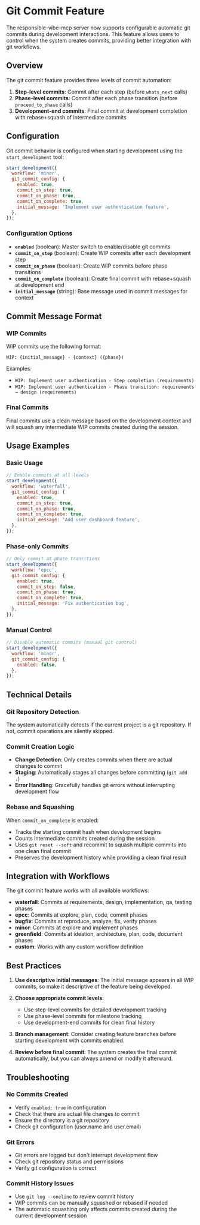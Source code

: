 # Git Commit Feature

The responsible-vibe-mcp server now supports configurable automatic git commits during development interactions. This feature allows users to control when the system creates commits, providing better integration with git workflows.

## Overview

The git commit feature provides three levels of commit automation:

1. **Step-level commits**: Commit after each step (before `whats_next` calls)
2. **Phase-level commits**: Commit after each phase transition (before `proceed_to_phase` calls)
3. **Development-end commits**: Final commit at development completion with rebase+squash of intermediate commits

## Configuration

Git commit behavior is configured when starting development using the `start_development` tool:

```javascript
start_development({
  workflow: 'minor',
  git_commit_config: {
    enabled: true,
    commit_on_step: true,
    commit_on_phase: true,
    commit_on_complete: true,
    initial_message: 'Implement user authentication feature',
  },
});
```

### Configuration Options

- **`enabled`** (boolean): Master switch to enable/disable git commits
- **`commit_on_step`** (boolean): Create WIP commits after each development step
- **`commit_on_phase`** (boolean): Create WIP commits before phase transitions
- **`commit_on_complete`** (boolean): Create final commit with rebase+squash at development end
- **`initial_message`** (string): Base message used in commit messages for context

## Commit Message Format

### WIP Commits

WIP commits use the following format:

```
WIP: {initial_message} - {context} ({phase})
```

Examples:

- `WIP: Implement user authentication - Step completion (requirements)`
- `WIP: Implement user authentication - Phase transition: requirements → design (requirements)`

### Final Commits

Final commits use a clean message based on the development context and will squash any intermediate WIP commits created during the session.

## Usage Examples

### Basic Usage

```javascript
// Enable commits at all levels
start_development({
  workflow: 'waterfall',
  git_commit_config: {
    enabled: true,
    commit_on_step: true,
    commit_on_phase: true,
    commit_on_complete: true,
    initial_message: 'Add user dashboard feature',
  },
});
```

### Phase-only Commits

```javascript
// Only commit at phase transitions
start_development({
  workflow: 'epcc',
  git_commit_config: {
    enabled: true,
    commit_on_step: false,
    commit_on_phase: true,
    commit_on_complete: true,
    initial_message: 'Fix authentication bug',
  },
});
```

### Manual Control

```javascript
// Disable automatic commits (manual git control)
start_development({
  workflow: 'minor',
  git_commit_config: {
    enabled: false,
  },
});
```

## Technical Details

### Git Repository Detection

The system automatically detects if the current project is a git repository. If not, commit operations are silently skipped.

### Commit Creation Logic

- **Change Detection**: Only creates commits when there are actual changes to commit
- **Staging**: Automatically stages all changes before committing (`git add .`)
- **Error Handling**: Gracefully handles git errors without interrupting development flow

### Rebase and Squashing

When `commit_on_complete` is enabled:

- Tracks the starting commit hash when development begins
- Counts intermediate commits created during the session
- Uses `git reset --soft` and recommit to squash multiple commits into one clean final commit
- Preserves the development history while providing a clean final result

## Integration with Workflows

The git commit feature works with all available workflows:

- **waterfall**: Commits at requirements, design, implementation, qa, testing phases
- **epcc**: Commits at explore, plan, code, commit phases
- **bugfix**: Commits at reproduce, analyze, fix, verify phases
- **minor**: Commits at explore and implement phases
- **greenfield**: Commits at ideation, architecture, plan, code, document phases
- **custom**: Works with any custom workflow definition

## Best Practices

1. **Use descriptive initial messages**: The initial message appears in all WIP commits, so make it descriptive of the feature being developed.

2. **Choose appropriate commit levels**:
   - Use step-level commits for detailed development tracking
   - Use phase-level commits for milestone tracking
   - Use development-end commits for clean final history

3. **Branch management**: Consider creating feature branches before starting development with commits enabled.

4. **Review before final commit**: The system creates the final commit automatically, but you can always amend or modify it afterward.

## Troubleshooting

### No Commits Created

- Verify `enabled: true` in configuration
- Check that there are actual file changes to commit
- Ensure the directory is a git repository
- Check git configuration (user.name and user.email)

### Git Errors

- Git errors are logged but don't interrupt development flow
- Check git repository status and permissions
- Verify git configuration is correct

### Commit History Issues

- Use `git log --oneline` to review commit history
- WIP commits can be manually squashed or rebased if needed
- The automatic squashing only affects commits created during the current development session
